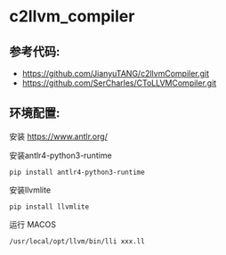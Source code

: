 # c2llvm_compiler

## 参考代码:
- https://github.com/JianyuTANG/c2llvmCompiler.git
- https://github.com/SerCharles/CToLLVMCompiler.git

## 环境配置:

安装 https://www.antlr.org/

安装antlr4-python3-runtime

``` 
pip install antlr4-python3-runtime
```

安装llvmlite

```
pip install llvmlite
```


运行
MACOS
```
/usr/local/opt/llvm/bin/lli xxx.ll
```
